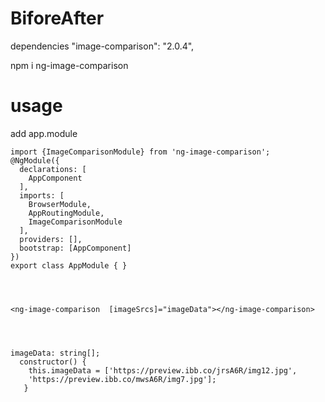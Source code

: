 # BiforeAfter
dependencies
   "image-comparison": "2.0.4",

 npm i ng-image-comparison
 # usage
add app.module

```
import {ImageComparisonModule} from 'ng-image-comparison';
@NgModule({
  declarations: [
    AppComponent
  ],
  imports: [
    BrowserModule,
    AppRoutingModule,
    ImageComparisonModule
  ],
  providers: [],
  bootstrap: [AppComponent]
})
export class AppModule { }




<ng-image-comparison  [imageSrcs]="imageData"></ng-image-comparison> 




imageData: string[];
  constructor() {
    this.imageData = ['https://preview.ibb.co/jrsA6R/img12.jpg', 
    'https://preview.ibb.co/mwsA6R/img7.jpg'];
   }
 
```